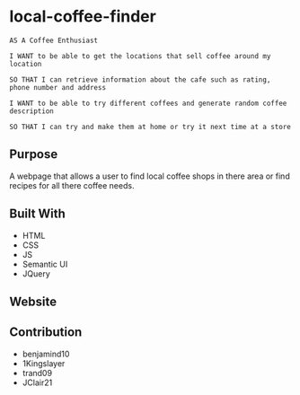# local-coffee-finder

```
AS A Coffee Enthusiast

I WANT to be able to get the locations that sell coffee around my location

SO THAT I can retrieve information about the cafe such as rating, phone number and address

I WANT to be able to try different coffees and generate random coffee description

SO THAT I can try and make them at home or try it next time at a store
```

## Purpose

A webpage that allows a user to find local coffee shops in there area or find recipes for all there coffee needs.

## Built With

- HTML
- CSS
- JS
- Semantic UI
- JQuery

## Website

## Contribution

- benjamind10
- 1Kingslayer
- trand09
- JClair21
